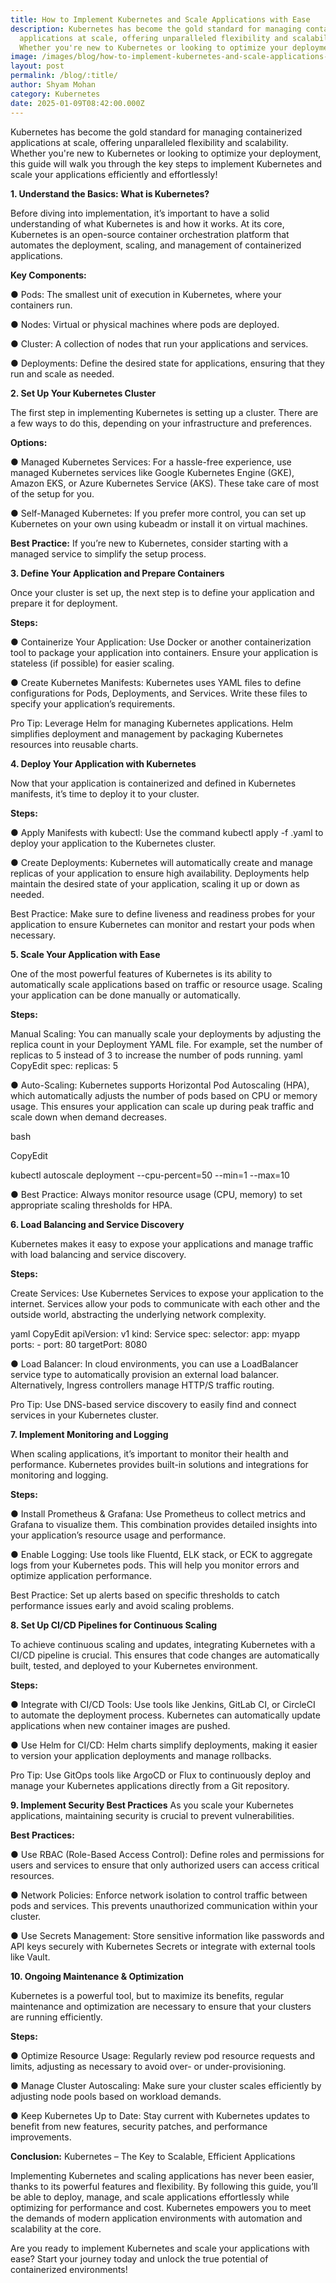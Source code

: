 ```yaml
---
title: How to Implement Kubernetes and Scale Applications with Ease
description: Kubernetes has become the gold standard for managing containerized
  applications at scale, offering unparalleled flexibility and scalability.
  Whether you're new to Kubernetes or looking to optimize your deployment,
image: /images/blog/how-to-implement-kubernetes-and-scale-applications-with-ease-1-.webp
layout: post
permalink: /blog/:title/
author: Shyam Mohan
category: Kubernetes
date: 2025-01-09T08:42:00.000Z
---
```


Kubernetes has become the gold standard for managing containerized applications at scale, offering unparalleled flexibility and scalability. Whether you're new to Kubernetes or looking to optimize your deployment, this guide will walk you through the key steps to implement Kubernetes and scale your applications efficiently and effortlessly! 


**1. Understand the Basics: What is Kubernetes?**

Before diving into implementation, it’s important to have a solid understanding of what Kubernetes is and how it works. At its core, Kubernetes is an open-source container orchestration platform that automates the deployment, scaling, and management of containerized applications.

**Key Components:**

●	Pods: The smallest unit of execution in Kubernetes, where your containers run.

●	Nodes: Virtual or physical machines where pods are deployed. 

●	Cluster: A collection of nodes that run your applications and services. 

●	Deployments: Define the desired state for applications, ensuring that they run and scale as needed. 

**2. Set Up Your Kubernetes Cluster**

The first step in implementing Kubernetes is setting up a cluster. There are a few ways to do this, depending on your infrastructure and preferences.

**Options:**

●	Managed Kubernetes Services: For a hassle-free experience, use managed Kubernetes services like Google Kubernetes Engine (GKE), Amazon EKS, or Azure Kubernetes Service (AKS). These take care of most of the setup for you. 

●	Self-Managed Kubernetes: If you prefer more control, you can set up Kubernetes on your own using kubeadm or install it on virtual machines. 

**Best Practice:** If you’re new to Kubernetes, consider starting with a managed service to simplify the setup process.

**3. Define Your Application and Prepare Containers**

Once your cluster is set up, the next step is to define your application and prepare it for deployment.

**Steps:**

●	Containerize Your Application: Use Docker or another containerization tool to package your application into containers. Ensure your application is stateless (if possible) for easier scaling. 

●	Create Kubernetes Manifests: Kubernetes uses YAML files to define configurations for Pods, Deployments, and Services. Write these files to specify your application’s requirements. 

Pro Tip: Leverage Helm for managing Kubernetes applications. Helm simplifies deployment and management by packaging Kubernetes resources into reusable charts. 

**4. Deploy Your Application with Kubernetes**

Now that your application is containerized and defined in Kubernetes manifests, it’s time to deploy it to your cluster.

**Steps:**

●	Apply Manifests with kubectl: Use the command kubectl apply -f <manifest-file>.yaml to deploy your application to the Kubernetes cluster. 

●	Create Deployments: Kubernetes will automatically create and manage replicas of your application to ensure high availability. Deployments help maintain the desired state of your application, scaling it up or down as needed. 

Best Practice: Make sure to define liveness and readiness probes for your application to ensure Kubernetes can monitor and restart your pods when necessary. 


**5. Scale Your Application with Ease**

One of the most powerful features of Kubernetes is its ability to automatically scale applications based on traffic or resource usage. Scaling your application can be done manually or automatically.

**Steps:**

Manual Scaling: You can manually scale your deployments by adjusting the replica count in your Deployment YAML file. For example, set the number of replicas to 5 instead of 3 to increase the number of pods running. 
yaml
CopyEdit
spec:
  replicas: 5
  
●	Auto-Scaling: Kubernetes supports Horizontal Pod Autoscaling (HPA), which automatically adjusts the number of pods based on CPU or memory usage. This ensures your application can scale up during peak traffic and scale down when demand decreases. 

bash

CopyEdit

kubectl autoscale deployment <deployment-name> --cpu-percent=50 --min=1 --max=10

●	Best Practice: Always monitor resource usage (CPU, memory) to set appropriate scaling thresholds for HPA.

**6. Load Balancing and Service Discovery**

Kubernetes makes it easy to expose your applications and manage traffic with load balancing and service discovery.

**Steps:**

Create Services: Use Kubernetes Services to expose your application to the internet. Services allow your pods to communicate with each other and the outside world, abstracting the underlying network complexity. 

yaml
CopyEdit
apiVersion: v1
kind: Service
spec:
  selector:
    app: myapp
  ports:
    - port: 80
      targetPort: 8080

●	Load Balancer: In cloud environments, you can use a LoadBalancer service type to automatically provision an external load balancer. Alternatively, Ingress controllers manage HTTP/S traffic routing. 

Pro Tip: Use DNS-based service discovery to easily find and connect services in your Kubernetes cluster. 


**7. Implement Monitoring and Logging**

When scaling applications, it’s important to monitor their health and performance. Kubernetes provides built-in solutions and integrations for monitoring and logging.

**Steps:**

●	Install Prometheus & Grafana: Use Prometheus to collect metrics and Grafana to visualize them. This combination provides detailed insights into your application’s resource usage and performance. 

●	Enable Logging: Use tools like Fluentd, ELK stack, or ECK to aggregate logs from your Kubernetes pods. This will help you monitor errors and optimize application performance. 

Best Practice: Set up alerts based on specific thresholds to catch performance issues early and avoid scaling problems.

**8. Set Up CI/CD Pipelines for Continuous Scaling**

To achieve continuous scaling and updates, integrating Kubernetes with a CI/CD pipeline is crucial. This ensures that code changes are automatically built, tested, and deployed to your Kubernetes environment.

**Steps:**

●	Integrate with CI/CD Tools: Use tools like Jenkins, GitLab CI, or CircleCI to automate the deployment process. Kubernetes can automatically update applications when new container images are pushed. 

●	Use Helm for CI/CD: Helm charts simplify deployments, making it easier to version your application deployments and manage rollbacks. 

Pro Tip: Use GitOps tools like ArgoCD or Flux to continuously deploy and manage your Kubernetes applications directly from a Git repository. 

**9. Implement Security Best Practices**
As you scale your Kubernetes applications, maintaining security is crucial to prevent vulnerabilities.

**Best Practices:**

●	Use RBAC (Role-Based Access Control): Define roles and permissions for users and services to ensure that only authorized users can access critical resources. 

●	Network Policies: Enforce network isolation to control traffic between pods and services. This prevents unauthorized communication within your cluster. 

●	Use Secrets Management: Store sensitive information like passwords and API keys securely with Kubernetes Secrets or integrate with external tools like Vault. 


**10. Ongoing Maintenance & Optimization**

Kubernetes is a powerful tool, but to maximize its benefits, regular maintenance and optimization are necessary to ensure that your clusters are running efficiently.

**Steps:**

●	Optimize Resource Usage: Regularly review pod resource requests and limits, adjusting as necessary to avoid over- or under-provisioning. 

●	Manage Cluster Autoscaling: Make sure your cluster scales efficiently by adjusting node pools based on workload demands. 

●	Keep Kubernetes Up to Date: Stay current with Kubernetes updates to benefit from new features, security patches, and performance improvements. 


**Conclusion:** Kubernetes – The Key to Scalable, Efficient Applications 

Implementing Kubernetes and scaling applications has never been easier, thanks to its powerful features and flexibility. By following this guide, you’ll be able to deploy, manage, and scale applications effortlessly while optimizing for performance and cost. Kubernetes empowers you to meet the demands of modern application environments with automation and scalability at the core. 

Are you ready to implement Kubernetes and scale your applications with ease? Start your journey today and unlock the true potential of containerized environments! 

